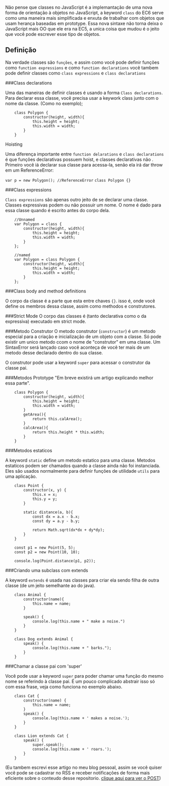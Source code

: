 Não pense que classes no JavaScript é a implemantação de uma nova forma de orientação à objetos no JavaScript, a keyword `class` do EC6 serve como uma maneira mais simplificada e enxuta de trabalhar com objetos que usam herança baseadas em prototype. Essa nova sintaxe não torna deixa o JavaScript mais OO que ele era na EC5, a unica coisa que mudou é o jeito que você pode escrever esse tipo de objetos.

## Definição

Na verdade classes são `funções`, e assim como você pode definir funções como `function expressions` e como `function declarations` você tambem pode definir classes como `class expressions` e `class declarations`

###Class declarations

Uma das maneiras de definir classes é usando a forma `Class declarations`. Para declarar essa classe, você precisa usar a keywork class junto com o nome da classe. (Como no exemplo);

```
    class Polygon {
        constructor(height, width){
            this.height = height;
            this.width = width;
        }
    }
```

Hoisting

Uma diferença importante entre `function delarations` e `class declarations` é que funções declarativas possuem hoist, e classes declarativas não . Primeiro você iá declarar sua classe para acessa-la, senão ela irá dar throw em um ReferenceError:

``var p = new Polygon(); //ReferenceError``
``class Polygon {} ``

###Class expressions

`Class expressions` são apenas outro jeito de se declarar uma classe. Classes expressivas podem ou não possuir um nome. O nome é dado para essa classe quando é escrito antes do corpo dela.

```
    //Unnamed
    var Polygon = class {
        constructor(height, width){
            this.height = height;
            this.width = width;
        }
    };
``` 

```
    //named
    var Polygon = class Polygon {
        constructor(height, width){
            this.height = height;
            this.width = width;
        }
    };
``` 


###Class body and method definitions

O corpo da classe é a parte que esta entre chaves `{}`. isso é, onde você define os membros dessa classe, assim como methodos e construtores.

###Strict Mode
O corpo das classes é (tanto declarativa como o da expressiva) executado em strict mode.

###Metodo Construtor
O metodo construtor (`constructor`) é um metodo especial para a criação e inicialização de um objeto com a classe. Só pode existir um unico metodo ccom o nome de "construtor" em uma classe. Um SintaxError será lançado caso você aconteça de você ter mais de um metodo desse declarado dentro do sua classe.

O construtor pode usar a keyword `super` para acessar o construtor da classe pai.

###Metodos Prototype
"Em breve existirá um artigo explicando melhor essa parte".

```
    class Polygon {
        constructor(height, width){
            this.height = height;
            this.width = width;
        }
        getArea(){
            return this.calArea();
        }
        calcArea(){
            return this.height * this.width;
        }
    }
```

###Metodos estaticos

A keyword `static` define um metodo estatico para uma classe. Metodos estaticos podem ser chamados quando a classe ainda não foi instanciada. Eles são usados normalmente para definir funções de utilidade `utils` para uma aplicação. 

```
    class Point {
        constructor(x, y) {
            this.x = x;
            this.y = y;
        }
  
        static distance(a, b){
            const dx = a.x - b.x;
            const dy = a.y - b.y;
    
            return Math.sqrt(dx*dx + dy*dy);
        }
    }

    const p1 = new Point(5, 5);
    const p2 = new Point(10, 10);

    console.log(Point.distance(p1, p2));
```

###Criando uma subclass com extends

A keyword `extends` é usada nas classes para criar ela sendo filha de outra classe (de um jeito semelhante ao do java).


```
    class Animal {
        constructor(name){
            this.name = name;
        }
  
        speak() {
            console.log(this.name + " make a noise.")
        }
    }

    class Dog extends Animal {
        speak() {
            console.log(this.name + " barks.");
        }
    }
```

###Chamar a classe pai com 'super'

Você pode usar a keyword `super` para poder chamar uma função do mesmo nome se referindo à classe pai. É um pouco complicado abstrair isso só com essa frase, veja como funciona no exemplo abaixo.


```
    class Cat { 
        constructor(name) {
            this.name = name;
        }
        speak() {
            console.log(this.name + ' makes a noise.');
        }
    }

    class Lion extends Cat {
        speak() {
            super.speak();
            console.log(this.name + ' roars.');
        }
    }
```

(Eu tambem escrevi esse artigo no meu blog pessoal, assim se você quiser você pode se cadastrar no RSS e receber notificações de forma mais eficiente sobre o conteudo desse repositorio. [clique aqui para ver o POST](http://josenberg.com.br/ecmascript-classes/))